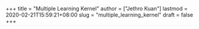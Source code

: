 +++
title = "Multiple Learning Kernel"
author = ["Jethro Kuan"]
lastmod = 2020-02-21T15:59:21+08:00
slug = "multiple_learning_kernel"
draft = false
+++
